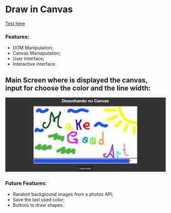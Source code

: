 # Draw in Canvas
[Test here](https://heronoa.github.io/draw-in-canvas/)
### Features:
* DOM Manipulation;
* Canvas Maniapulation;
* User Interface;
* Interactive interface.

## Main Screen where is displayed the canvas, input for choose the color and the line width:

![alt Main screen from draw-in-canvas](https://github.com/heronoa/draw-in-canvas/blob/master/images/canvas.jpg?raw=true)

### Future Features: 
* Random background images from a photos API;
* Save the last used color;
* Buttons to draw shapes.
